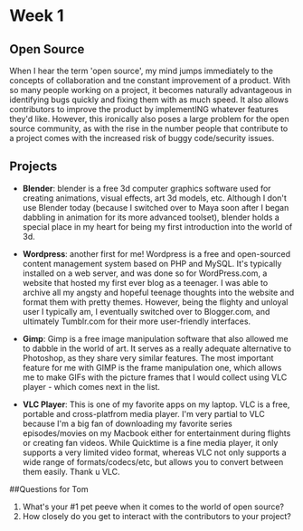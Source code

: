 
# Week 1

## Open Source
When I hear the term 'open source', my mind jumps immediately to the concepts of collaboration and tne constant improvement of a product. With so many people working on a project, it becomes naturally advantageous in identifying bugs quickly and fixing them with as much speed. It also allows contributors to improve the product by implementING whatever features they'd like. However, this ironically also poses a large problem for the open source community, as with the rise in the number people that contribute to a project comes with the increased risk of buggy code/security issues. 


## Projects 

- **Blender**: blender is a free 3d computer graphics software used for creating animations, visual effects, art 3d models, etc. Although I don't use Blender today (because I switched over to Maya soon after I began dabbling in animation for its more advanced toolset), blender holds a special place in my heart for being my first introduction into the world of 3d. 

- **Wordpress**: another first for me! Wordpress is a free and open-sourced content management system based on PHP and MySQL. It's typically installed on a web server, and was done so for WordPress.com, a website that hosted my first ever blog as a teenager. I was able to archive all my angsty and hopeful teenage thoughts into the website and format them with pretty themes. However, being the flighty and unloyal user I typically am, I eventually switched over to Blogger.com, and ultimately Tumblr.com for their more user-friendly interfaces. 


- **Gimp**: Gimp is a free image manipulation software that also allowed me to dabble in the world of art. It serves as a really adequate alternative to Photoshop, as they share very similar features. The most important feature for me with GIMP is the frame manipulation one, which allows me to make GIFs with the picture frames that I would collect using VLC player - which comes next in the list. 


- **VLC Player**: This is one of my favorite apps on my laptop. VLC is a free, portable and cross-platfrom media player. I'm very partial to VLC because I'm a big fan of downloading my favorite series episodes/movies on my Macbook either for entertainment during flights or creating fan videos. While Quicktime is a fine media player, it only supports a very limited video format, whereas VLC not only supports a wide range of formats/codecs/etc, but allows you to convert between them easily. Thank u VLC. 


##Questions for Tom
1. What's your #1 pet peeve when it comes to the world of open source?
2. How closely do you get to interact with the contributors to your project?